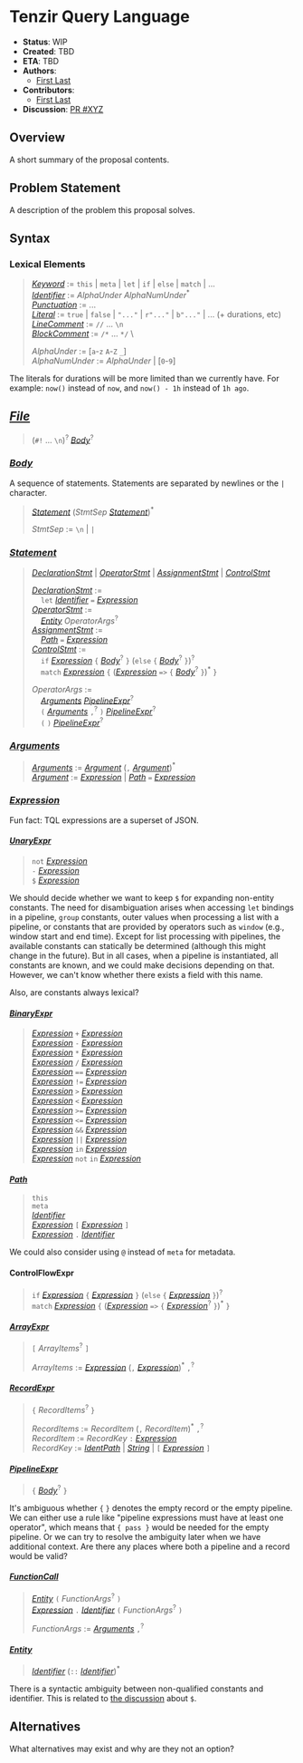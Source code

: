 # Tenzir Query Language

- **Status**: WIP
- **Created**: TBD
- **ETA**: TBD
- **Authors**:
  - [First Last](https://github.com/username)
- **Contributors**:
  - [First Last](https://github.com/username)
- **Discussion**: [PR #XYZ](https://github.com/tenzir/tenzir/pull/XYZ)

## Overview

A short summary of the proposal contents.

## Problem Statement

A description of the problem this proposal solves.

## Syntax

### Lexical Elements

> [_Keyword_] := `this` | `meta` | `let` | `if` | `else` | `match` | ... \
> [_Identifier_] := *AlphaUnder* *AlphaNumUnder*<sup>\*</sup> \
> [_Punctuation_] := ... \
> [_Literal_] := `true` | `false` | `"..."` | `r"..."` | `b"..."` | ... (+
> durations, etc) \
> [_LineComment_] := `//` ... `\n` \
> [_BlockComment_] := `/*` ... `*/` \
>
> *AlphaUnder* := [`a`-`z` `A`-`Z` `_`] \
> *AlphaNumUnder* := *AlphaUnder* | [`0`-`9`]

The literals for durations will be more limited than we currently have. For
example: `now()` instead of `now`, and `now() - 1h` instead of `1h ago`.


## [_File_]

> (`#!` ... `\n`)<sup>?</sup> [_Body_]<sup>?</sup>

### [_Body_]

A sequence of statements. Statements are separated by newlines or the `|`
character.

> [_Statement_] (*StmtSep* [_Statement_])<sup>\*</sup>
>
> *StmtSep* := `\n` | `|`

### ­­­[_Statement_]

> [_DeclarationStmt_] | [_OperatorStmt_] | [_AssignmentStmt_] | [_ControlStmt_]
>
> [_DeclarationStmt_] := \
> &nbsp; &nbsp; `let` [_Identifier_] `=` [_Expression_] \
> [_OperatorStmt_] := \
> &nbsp; &nbsp; [_Entity_] *OperatorArgs*<sup>?</sup> \
> [_AssignmentStmt_] := \
> &nbsp; &nbsp; [_Path_] `=` [_Expression_] \
> [_ControlStmt_] := \
> &nbsp; &nbsp; `if` [_Expression_] `{` [_Body_]<sup>?</sup> `}` (`else` `{`
> [_Body_]<sup>?</sup> `}`)<sup>?</sup> \
> &nbsp; &nbsp; `match` [_Expression_] `{` ([_Expression_] `=>` `{`
> [_Body_]<sup>?</sup> `}`)<sup>\*</sup> `}`
>
> *OperatorArgs* := \
> &nbsp; &nbsp; [_Arguments_] [_PipelineExpr_]<sup>?</sup> \
> &nbsp; &nbsp; `(` [_Arguments_] `,`<sup>?</sup>  `)`
> [_PipelineExpr_]<sup>?</sup> \
> &nbsp; &nbsp; `(` `)` [_PipelineExpr_]<sup>?</sup>


### [_Arguments_]

> [_Arguments_] := [_Argument_] (`,` [_Argument_])<sup>\*</sup> \
> [_Argument_] := [_Expression_] | [_Path_] `=` [_Expression_]


### [_Expression_]

Fun fact: TQL expressions are a superset of JSON.

#### [_UnaryExpr_]

> `not` [_Expression_] \
> `-` [_Expression_] \
> `$` [_Expression_]

We should decide whether we want to keep `$` for expanding non-entity constants.
The need for disambiguation arises when accessing `let` bindings in a pipeline,
`group` constants, outer values when processing a list with a pipeline, or
constants that are provided by operators such as `window` (e.g., window start
and end time). Except for list processing with pipelines, the available
constants can statically be determined (although this might change in the
future). But in all cases, when a pipeline is instantiated, all constants are
known, and we could make decisions depending on that. However, we can't know
whether there exists a field with this name.

Also, are constants always lexical?

#### [_BinaryExpr_]

> [_Expression_] `+` [_Expression_] \
> [_Expression_] `-` [_Expression_] \
> [_Expression_] `*` [_Expression_] \
> [_Expression_] `/` [_Expression_] \
> [_Expression_] `==` [_Expression_] \
> [_Expression_] `!=` [_Expression_] \
> [_Expression_] `>` [_Expression_] \
> [_Expression_] `<` [_Expression_] \
> [_Expression_] `>=` [_Expression_] \
> [_Expression_] `<=` [_Expression_] \
> [_Expression_] `&&` [_Expression_] \
> [_Expression_] `||` [_Expression_] \
> [_Expression_] `in` [_Expression_] \
> [_Expression_] `not` `in` [_Expression_]

#### [_Path_]

> `this` \
> `meta` \
> [_Identifier_] \
> [_Expression_] `[` [_Expression_] `]` \
> [_Expression_] `.` [_Identifier_]

We could also consider using `@` instead of `meta` for metadata.

#### ControlFlowExpr

> `if` [_Expression_] `{` [_Expression_] `}` (`else` `{` [_Expression_]
> `}`)<sup>?</sup> \
> `match` [_Expression_] `{` ([_Expression_] `=>` `{` [_Expression_]<sup>?</sup>
> `}`)<sup>\*</sup> `}`


#### [_ArrayExpr_]

> `[` *ArrayItems*<sup>?</sup> `]`
>
> *ArrayItems* := [_Expression_] (`,` [_Expression_])<sup>\*</sup>
> `,`<sup>?</sup>


#### [_RecordExpr_]
> `{` *RecordItems*<sup>?</sup> `}`
>
> *RecordItems* := *RecordItem* (`,` *RecordItem*)<sup>\*</sup> `,`<sup>?</sup>
> \
> *RecordItem* := *RecordKey* `:` [_Expression_] \
> *RecordKey* := [_IdentPath_] | [_String_] | `[` [_Expression_] `]`


#### [_PipelineExpr_]

> `{` [_Body_]<sup>?</sup> `}`

It's ambiguous whether `{` `}` denotes the empty record or the empty pipeline.
We can either use a rule like "pipeline expressions must have at least one
operator", which means that `{ pass }` would be needed for the empty pipeline.
Or we can try to resolve the ambiguity later when we have additional context.
Are there any places where both a pipeline and a record would be valid?


#### [_FunctionCall_]

> [_Entity_] `(` *FunctionArgs*<sup>?</sup> `)` \
> [_Expression_] `.` [_Identifier_] `(` *FunctionArgs*<sup>?</sup> `)`
>
> *FunctionArgs* := [_Arguments_] `,`<sup>?</sup>


#### [_Entity_]

> [_Identifier_] (`::` [_Identifier_])<sup>\*</sup>

There is a syntactic ambiguity between non-qualified constants and identifier.
This is related to [the discussion](#unaryexpr) about `$`.

## Alternatives

What alternatives may exist and why are they not an option?

[_Keyword_]: #lexical-elements
[_Punctuation_]: #lexical-elements
[_Identifier_]: #lexical-elements
[_LineComment_]: #lexical-elements
[_BlockComment_]: #lexical-elements
[_Literal_]: #lexical-elements
[_Float_]: #lexical-elements
[_Blob_]: #lexical-elements
[_Integer_]: #lexical-elements
[_String_]: #lexical-elements
[_Bool_]: #lexical-elements

[_File_]: #file
[_Body_]: #body

[_Statement_]: #statement
[_DeclarationStmt_]: #statement
[_OperatorStmt_]: #statement
[_AssignmentStmt_]: #statement
[_ControlStmt_]: #statement
[_OperatorArg_]: #statement
[_Entity_]: #entity

[_Arguments_]: #arguments
[_Argument_]: #arguments

[_Expression_]: #expression
[_AtomicExpr_]: #atomic-expr
[_PipelineExpr_]: #pipeline-expr
[_RecordExpr_]: #record-expr
[_ArrayExpr_]: #array-expr
[_UnaryExpr_]: #unary-expr
[_BinaryExpr_]: #binary-expr
[_FunctionCall_]: #function-call
[_Path_]: #path
[_IdentPath_]: #path

